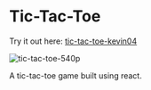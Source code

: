 # Tic-Tac-Toe
Try it out here: [tic-tac-toe-kevin04](https://tic-tac-toe-kevin04.netlify.app/)

![tic-tac-toe-540p](https://github.com/kevin-ai-04/tic-tac-toe/assets/117845901/b4c8dd9f-62a2-45f7-adf4-ec5fcb2ccb57)

A tic-tac-toe game built using react.
